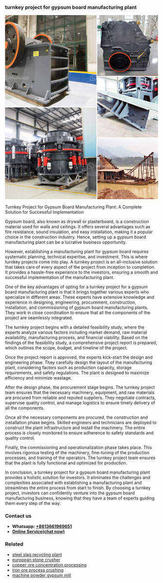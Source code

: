 <h3>turnkey project for gypsum board manufacturing plant</h3><img src='1708497123.jpg' alt=''><p>Turnkey Project for Gypsum Board Manufacturing Plant: A Complete Solution for Successful Implementation</p><p>Gypsum board, also known as drywall or plasterboard, is a construction material used for walls and ceilings. It offers several advantages such as fire resistance, sound insulation, and easy installation, making it a popular choice in the construction industry. Hence, setting up a gypsum board manufacturing plant can be a lucrative business opportunity.</p><p>However, establishing a manufacturing plant for gypsum board requires systematic planning, technical expertise, and investment. This is where turnkey projects come into play. A turnkey project is an all-inclusive solution that takes care of every aspect of the project from inception to completion. It provides a hassle-free experience to the investors, ensuring a smooth and successful implementation of the manufacturing plant.</p><p>One of the key advantages of opting for a turnkey project for a gypsum board manufacturing plant is that it brings together various experts who specialize in different areas. These experts have extensive knowledge and experience in designing, engineering, procurement, construction, installation, and commissioning of gypsum board manufacturing plants. They work in close coordination to ensure that all the components of the project are seamlessly integrated.</p><p>The turnkey project begins with a detailed feasibility study, where the experts analyze various factors including market demand, raw material availability, manufacturing process, and financial viability. Based on the findings of the feasibility study, a comprehensive project report is prepared, which outlines the scope, budget, and timeline of the project.</p><p>Once the project report is approved, the experts kick-start the design and engineering phase. They carefully design the layout of the manufacturing plant, considering factors such as production capacity, storage requirements, and safety regulations. The plant is designed to maximize efficiency and minimize wastage.</p><p>After the design phase, the procurement stage begins. The turnkey project team ensures that the necessary machinery, equipment, and raw materials are procured from reliable and reputed suppliers. They negotiate contracts, supervise quality control, and manage logistics to ensure timely delivery of all the components.</p><p>Once all the necessary components are procured, the construction and installation phase begins. Skilled engineers and technicians are deployed to construct the plant infrastructure and install the machinery. The entire process is closely monitored to ensure adherence to safety standards and quality control.</p><p>Finally, the commissioning and operationalization phase takes place. This involves rigorous testing of the machinery, fine-tuning of the production processes, and training of the operators. The turnkey project team ensures that the plant is fully functional and optimized for production.</p><p>In conclusion, a turnkey project for a gypsum board manufacturing plant provides a holistic solution for investors. It eliminates the challenges and complexities associated with establishing a manufacturing plant and streamlines the entire process from start to finish. By choosing a turnkey project, investors can confidently venture into the gypsum board manufacturing business, knowing that they have a team of experts guiding them every step of the way.</p><h3>Contact us</h3><ul><li><strong>Whatsapp:&nbsp;<a href="https://wa.me/8613661969651">+8613661969651</a></strong></li><li><a href="https://swt.shibang-china.com/?git&amp;zhl&amp;turnkey project for gypsum board manufacturing plant"><strong>Online Service(chat now)</strong></a></li></ul><h3>Related</h3><ul><li><a href='steel slag recycling plant.md'>steel slag recycling plant</a></li><li><a href='european stone crusher.md'>european stone crusher</a></li><li><a href='copper ore concentration processing.md'>copper ore concentration processing</a></li><li><a href='iron ore process crushing.md'>iron ore process crushing</a></li><li><a href='machine powder gypsum mill.md'>machine powder gypsum mill</a></li></ul>